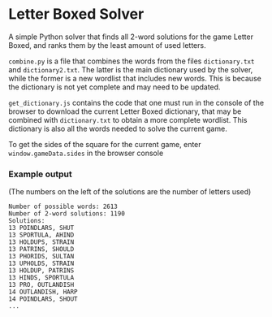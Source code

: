# Letter Boxed Solver
A simple Python solver that finds all 2-word solutions for the game Letter Boxed, and ranks them by the least amount of used letters.

`combine.py` is a file that combines the words from the files `dictionary.txt` and `dictionary2.txt`. The latter is the main dictionary used by the solver, while the former is a new wordlist that includes new words. This is because the dictionary is not yet complete and may need to be updated.

`get_dictionary.js` contains the code that one must run in the console of the browser to download the current Letter Boxed dictionary, that may be combined with `dictionary.txt` to obtain a more complete wordlist. This dictionary is also all the words needed to solve the current game.

To get the sides of the square for the current game, enter `window.gameData.sides` in the browser console

### Example output
(The numbers on the left of the solutions are the number of letters used)
```
Number of possible words: 2613
Number of 2-word solutions: 1190
Solutions:
13 POINDLARS, SHUT 
13 SPORTULA, AHIND 
13 HOLDUPS, STRAIN 
13 PATRINS, SHOULD 
13 PHORIDS, SULTAN 
13 UPHOLDS, STRAIN 
13 HOLDUP, PATRINS 
13 HINDS, SPORTULA 
13 PRO, OUTLANDISH 
14 OUTLANDISH, HARP 
14 POINDLARS, SHOUT
...
```
